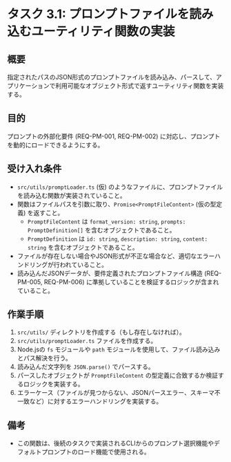 # タスク 3.1: プロンプトファイルを読み込むユーティリティ関数の実装

## 概要

指定されたパスのJSON形式のプロンプトファイルを読み込み、パースして、アプリケーションで利用可能なオブジェクト形式で返すユーティリティ関数を実装する。

## 目的

プロンプトの外部化要件 (REQ-PM-001, REQ-PM-002) に対応し、プロンプトを動的にロードできるようにする。

## 受け入れ条件

*   `src/utils/promptLoader.ts` (仮) のようなファイルに、プロンプトファイルを読み込む関数が実装されていること。
*   関数はファイルパスを引数に取り、`Promise<PromptFileContent>` (仮の型定義) を返すこと。
    *   `PromptFileContent` は `format_version: string`, `prompts: PromptDefinition[]` を含むオブジェクトであること。
    *   `PromptDefinition` は `id: string`, `description: string`, `content: string` を含むオブジェクトであること。
*   ファイルが存在しない場合やJSON形式が不正な場合など、適切なエラーハンドリングが行われていること。
*   読み込んだJSONデータが、要件定義されたプロンプトファイル構造 (REQ-PM-005, REQ-PM-006) に準拠していることを検証するロジックが含まれていること。

## 作業手順

1.  `src/utils/` ディレクトリを作成する（もし存在しなければ）。
2.  `src/utils/promptLoader.ts` ファイルを作成する。
3.  Node.jsの `fs` モジュールや `path` モジュールを使用して、ファイル読み込みとパス解決を行う。
4.  読み込んだ文字列を `JSON.parse()` でパースする。
5.  パースしたオブジェクトが `PromptFileContent` の型定義に合致するか検証するロジックを実装する。
6.  エラーケース（ファイルが見つからない、JSONパースエラー、スキーマ不一致など）に対するエラーハンドリングを実装する。

## 備考

*   この関数は、後続のタスクで実装されるCLIからのプロンプト選択機能やデフォルトプロンプトのロード機能で使用される。
